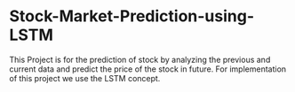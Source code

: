 # Stock-Market-Prediction-using-LSTM
This Project is for the prediction of stock by analyzing the previous and current data and predict the price of the stock in future. For implementation of this project we use the LSTM concept. 
